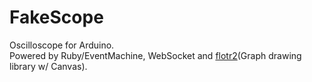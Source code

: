 FakeScope
======================
Oscilloscope for Arduino.  
Powered by Ruby/EventMachine, WebSocket and [flotr2](http://www.humblesoftware.com/flotr2/index)(Graph drawing library w/ Canvas).
